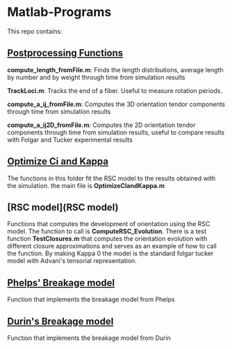 # Matlab-Programs

This repo contains:


[Postprocessing Functions](Durin_Breakage_Model)
--------------------
**compute_length_fromFile.m**: Finds the length distributions, average length by number and by weight through time from simulation results

**TrackLoci.m**: Tracks the end of a fiber. Useful to measure rotation periods. 

**compute_a_ij_fromFile.m**: Computes the 3D orientation tendor components through time from simulation results

**compute_a_ij2D_fromFile.m**: Computes the 2D orientation tendor components through time from simulation results, useful to compare results with Folgar and Tucker experimental results

[Optimize Ci and Kappa](Optimizing_Ci)
--------------------
The functions in this folder fit the RSC model to the results obtained with the simulation. the main file is **OptimizeCIandKappa.m** 

[RSC model](RSC model)
--------------------
Functions that computes the development of orientation using the RSC model. The function to call is **ComputeRSC_Evolution**. There is a test function **TestClosures.m** that computes the orientation evolution with different closure approximations and serves as an example of how to call the function. By making Kappa 0 the model is the standard folgar tucker model with Advani's tensorial representation.

[Phelps' Breakage model](Phelps_Breakage_Model)
--------------------
Function that implements the breakage model from Phelps

[Durin's Breakage model](Durin_Breakage_Model)
--------------------
Function that implements the breakage model from Durin

